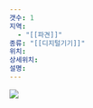 ```yaml
---
갯수: 1
지역:
  - "[[파견]]"
종류: "[[디지털기기]]"
위치: 
상세위치: 
설명:
---
```

![](http://192.168.50.22/devices/250308_IMG_0021.png)
